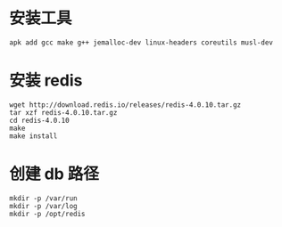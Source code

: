 # 安装工具

```
apk add gcc make g++ jemalloc-dev linux-headers coreutils musl-dev
```

# 安装 redis

```
wget http://download.redis.io/releases/redis-4.0.10.tar.gz
tar xzf redis-4.0.10.tar.gz
cd redis-4.0.10
make
make install
```

# 创建 db 路径

```
mkdir -p /var/run
mkdir -p /var/log
mkdir -p /opt/redis
```
